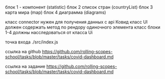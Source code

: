 блок 1 - компонент (statistic) 
блок 2 список стран (countryList)
блок 3 карта мира (map)
блок 4 диаграмма (diagrams)

класс connector нужен для получения данных с api Ковид
класс UI должен содержать метод по рендору одиночного элемента
класс блоки 1-4 должны насследоваться от класса Ui

точка входа ./src/index.js

ссылка на github
https://github.com/rolling-scopes-school/tasks/blob/master/tasks/covid-dashboard.md

ссылка на задание https://github.com/rolling-scopes-school/tasks/blob/master/tasks/covid-dashboard.md
